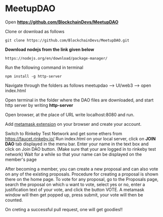 # MeetupDAO
Open **https://github.com/BlockchainDevs/MeetupDAO**

Clone or download as follows
 ```
 git clone https://github.com/BlockchainDevs/MeetupDAO.git
```
**Download nodejs from the link given below**
```
https://nodejs.org/en/download/package-manager/
```
Run the following command in terminal
```
npm install -g http-server
```
Navigate through the folders as follows
meetupdao --> UI/web3 --> open index.html

Open terminal in the folder where the DAO files are downloaded, and start http server by writing **http-server**

Open browser, at the place of URL write localhost:8080 and run.

Add [metamask extension](https://metamask.io/) on your browser and create your account.

Switch to Rinkeby Test Network and get some ethers from <https://faucet.rinkeby.io/>
Run index.html on your local server, click on **JOIN DAO** tab displayed in the menu bar.
Enter your name in the text box and click on Join DAO button. (Make sure that your are logged in to rinkeby test network)
Wait for a while so that your name can be displayed on the member's page

After becoming a member, you can create a new proposal and can also vote on any of the existing proposals.
Procedure for creating a proposal is shown there on the home page. To vote for any proposal, go to the Proposals page, search the proposal on which u want to vote, select yes or no, enter a justification text of your vote, and click the button VOTE. A metamask window will then get popped up, press submit, your vote will then be counted.

On creting a successful pull request, one will get goodies!!
